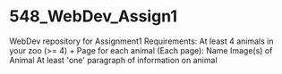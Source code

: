 # 548_WebDev_Assign1
WebDev repository for Assignment1
Requirements:
At least 4 animals in your zoo (>= 4)
    + Page for each animal (Each page):
        Name 
        Image(s) of Animal
        At least 'one' paragraph of information on animal